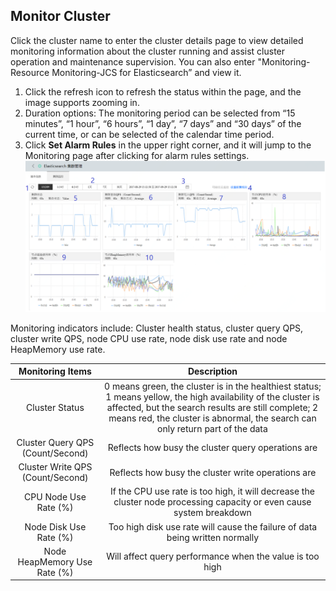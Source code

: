 ## Monitor Cluster
Click the cluster name to enter the cluster details page to view detailed monitoring information about the cluster running and assist cluster operation and maintenance supervision. You can also enter "Monitoring-Resource Monitoring-JCS for Elasticsearch” and view it.</br>
1. Click the refresh icon to refresh the status within the page, and the image supports zooming in.</br>
2. Duration options: The monitoring period can be selected from “15 minutes”, “1 hour”, “6 hours”, “1 day”, “7 days” and “30 days” of the current time, or can be selected of the calendar time period.</br>
3. Click **Set Alarm Rules** in the upper right corner, and it will jump to the Monitoring page after clicking for alarm rules settings.</br>
![Query 1](https://github.com/jdcloudcom/cn/blob/Elasticsearch/image/Internet-Middleware/JCS%20for%20Elasticsearch/监控集群-01.png)
 
Monitoring indicators include: Cluster health status, cluster query QPS, cluster write QPS, node CPU use rate, node disk use rate and node HeapMemory use rate.</br>

| Monitoring Items	| Description	|
|:--:|:--:|
| Cluster Status | 0 means green, the cluster is in the healthiest status; 1 means yellow, the high availability of the cluster is affected, but the search results are still complete; 2 means red, the cluster is abnormal, the search can only return part of the data |
| Cluster Query QPS (Count/Second) 	| Reflects how busy the cluster query operations are |
| Cluster Write QPS (Count/Second) | Reflects how busy the cluster write operations are |
| CPU Node Use Rate (%) | If the CPU use rate is too high, it will decrease the cluster node processing capacity or even cause system breakdown |
| Node Disk Use Rate (%) 	| Too high disk use rate will cause the failure of data being written normally |
| Node HeapMemory Use Rate (%) |Will affect query performance when the value is too high |
